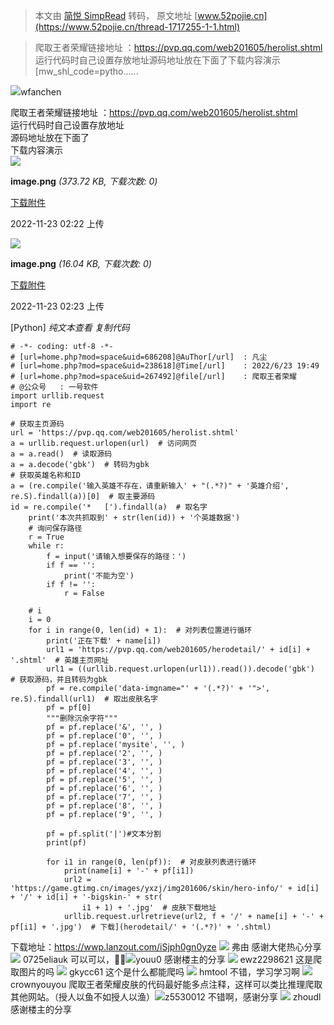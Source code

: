 > 本文由 [简悦 SimpRead](http://ksria.com/simpread/) 转码， 原文地址 [www.52pojie.cn](https://www.52pojie.cn/thread-1717255-1-1.html)

> 爬取王者荣耀链接地址 ：https://pvp.qq.com/web201605/herolist.shtml 运行代码时自己设置存放地址源码地址放在下面了下载内容演示 [mw_shl_code=pytho......

![](https://avatar.52pojie.cn/images/noavatar_middle.gif)wfanchen  
  
爬取王者荣耀链接地址 ：https://pvp.qq.com/web201605/herolist.shtml  
运行代码时自己设置存放地址  
源码地址放在下面了  
下载内容演示  
![](https://attach.52pojie.cn/forum/202211/23/022240mg3g12xkor33vf1x.png)

**image.png** _(373.72 KB, 下载次数: 0)_

[下载附件](forum.php?mod=attachment&aid=MjU3MTk2NHw5ZDAxZjA4OHwxNjY5MTc5MjYyfDEwMDI4MzR8MTcxNzI1NQ%3D%3D&nothumb=yes)

2022-11-23 02:22 上传

  
![](https://attach.52pojie.cn/forum/202211/23/022331i0gzgxg5zcfqnkjj.png)

**image.png** _(16.04 KB, 下载次数: 0)_

[下载附件](forum.php?mod=attachment&aid=MjU3MTk2NXxiMDY5YjBkMnwxNjY5MTc5MjYyfDEwMDI4MzR8MTcxNzI1NQ%3D%3D&nothumb=yes)

2022-11-23 02:23 上传

  
[Python] _纯文本查看_ _复制代码_

```
# -*- coding: utf-8 -*-
# [url=home.php?mod=space&uid=686208]@AuThor[/url]  : 凡尘
# [url=home.php?mod=space&uid=238618]@Time[/url]    : 2022/6/23 19:49
# [url=home.php?mod=space&uid=267492]@file[/url]    : 爬取王者荣耀
# @公众号   : 一号软件
import urllib.request
import re
    
# 获取主页源码
url = 'https://pvp.qq.com/web201605/herolist.shtml'
a = urllib.request.urlopen(url)  # 访问网页
a = a.read()  # 读取源码
a = a.decode('gbk')  # 转码为gbk
# 获取英雄名称和ID
a = (re.compile('输入英雄不存在，请重新输入' + "(.*?)" + '英雄介绍', re.S).findall(a))[0]  # 取主要源码
id = re.compile('*   [').findall(a)  # 取名字
    print('本次共抓取到' + str(len(id)) + '个英雄数据')
    # 询问保存路径
    r = True
    while r:
        f = input('请输入想要保存的路径：')
        if f == '':
            print('不能为空')
        if f != '':
            r = False
        
    # i
    i = 0
    for i in range(0, len(id) + 1):  # 对列表位置进行循环
        print('正在下载' + name[i])
        url1 = 'https://pvp.qq.com/web201605/herodetail/' + id[i] + '.shtml'  # 英雄主页网址
        url1 = ((urllib.request.urlopen(url1)).read()).decode('gbk')  # 获取源码，并且转码为gbk
        pf = re.compile('data-imgname="' + '(.*?)' + '">', re.S).findall(url1)  # 取出皮肤名字
        pf = pf[0]
        """删除沉余字符"""
        pf = pf.replace('&', '', )
        pf = pf.replace('0', '', )
        pf = pf.replace('mysite', '', )
        pf = pf.replace('2', '', )
        pf = pf.replace('3', '', )
        pf = pf.replace('4', '', )
        pf = pf.replace('5', '', )
        pf = pf.replace('6', '', )
        pf = pf.replace('7', '', )
        pf = pf.replace('8', '', )
        pf = pf.replace('9', '', )
        
        pf = pf.split('|')#文本分割
        print(pf)
        
        for i1 in range(0, len(pf)):  # 对皮肤列表进行循环
            print(name[i] + '-' + pf[i1])
            url2 = 'https://game.gtimg.cn/images/yxzj/img201606/skin/hero-info/' + id[i] + '/' + id[i] + '-bigskin-' + str(
                i1 + 1) + '.jpg'  # 皮肤下载地址
            urllib.request.urlretrieve(url2, f + '/' + name[i] + '-' + pf[i1] + '.jpg')  # 下载](herodetail/' + '(.*?)' + '.shtml) 
```

下载地址：https://wwp.lanzout.com/iSjph0gn0yze ![](https://avatar.52pojie.cn/data/avatar/001/43/71/42_avatar_middle.jpg) 弗由 感谢大佬热心分享 ![](https://avatar.52pojie.cn/images/noavatar_middle.gif) 0725eliauk 可以可以，&#128077;&#127995;![](https://avatar.52pojie.cn/images/noavatar_middle.gif)youu0 感谢楼主的分享 ![](https://avatar.52pojie.cn/images/noavatar_middle.gif) ewz2298621 这是爬取图片的吗 ![](https://avatar.52pojie.cn/images/noavatar_middle.gif) gkycc61 这个是什么都能爬吗 ![](https://avatar.52pojie.cn/images/noavatar_middle.gif) hmtool 不错，学习学习啊 ![](https://avatar.52pojie.cn/images/noavatar_middle.gif) crownyouyou 爬取王者荣耀皮肤的代码最好能多点注释，这样可以类比推理爬取其他网站。（授人以鱼不如授人以渔）![](https://avatar.52pojie.cn/images/noavatar_middle.gif)z5530012 不错啊，感谢分享 ![](https://avatar.52pojie.cn/images/noavatar_middle.gif) zhoudl 感谢楼主的分享